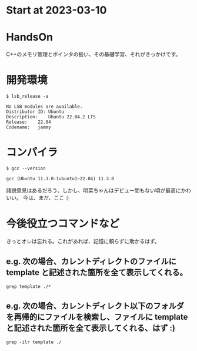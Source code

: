 # Start at 2023-03-10

# HandsOn
C++のメモリ管理とポインタの扱い、その基礎学習、それがきっかけです。

# 開発環境
```
$ lsb_release -a

No LSB modules are available.
Distributor ID:	Ubuntu
Description:	Ubuntu 22.04.2 LTS
Release:	22.04
Codename:	jammy
```
# コンパイラ
```
$ gcc --version

gcc (Ubuntu 11.3.0-1ubuntu1~22.04) 11.3.0
```
諸説意見はあるだろう、しかし、明菜ちゃんはデビュー間もない頃が最高にかわいい。
今は、まだ、ここ :)

# 今後役立つコマンドなど
きっとオレは忘れる。これがあれば、記憶に頼らずに助かるはず。

## e.g. 次の場合、カレントディレクトのファイルに template と記述された箇所を全て表示してくれる。
```
grep template ./*
```
## e.g. 次の場合、カレントディレクト以下のフォルダを再帰的にファイルを検索し、ファイルに template と記述された箇所を全て表示してくれる、はず :)
```
grep -ilr template ./
```
